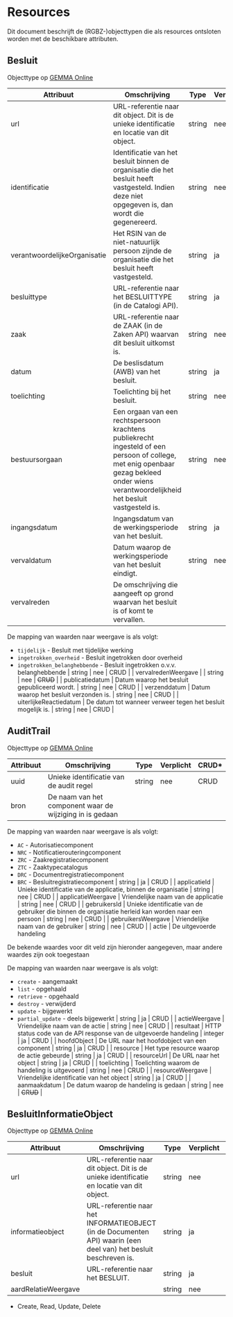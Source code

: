 # Resources

Dit document beschrijft de (RGBZ-)objecttypen die als resources ontsloten
worden met de beschikbare attributen.


## Besluit

Objecttype op [GEMMA Online](https://www.gemmaonline.nl/index.php/Rgbz_1.0/doc/objecttype/besluit)

| Attribuut | Omschrijving | Type | Verplicht | CRUD* |
| --- | --- | --- | --- | --- |
| url | URL-referentie naar dit object. Dit is de unieke identificatie en locatie van dit object. | string | nee | ~~C~~​R​~~U~~​~~D~~ |
| identificatie | Identificatie van het besluit binnen de organisatie die het besluit heeft vastgesteld. Indien deze niet opgegeven is, dan wordt die gegenereerd. | string | nee | C​R​U​D |
| verantwoordelijkeOrganisatie | Het RSIN van de niet-natuurlijk persoon zijnde de organisatie die het besluit heeft vastgesteld. | string | ja | C​R​U​D |
| besluittype | URL-referentie naar het BESLUITTYPE (in de Catalogi API). | string | ja | C​R​U​D |
| zaak | URL-referentie naar de ZAAK (in de Zaken API) waarvan dit besluit uitkomst is. | string | nee | C​R​U​D |
| datum | De beslisdatum (AWB) van het besluit. | string | ja | C​R​U​D |
| toelichting | Toelichting bij het besluit. | string | nee | C​R​U​D |
| bestuursorgaan | Een orgaan van een rechtspersoon krachtens publiekrecht ingesteld of een persoon of college, met enig openbaar gezag bekleed onder wiens verantwoordelijkheid het besluit vastgesteld is. | string | nee | C​R​U​D |
| ingangsdatum | Ingangsdatum van de werkingsperiode van het besluit. | string | ja | C​R​U​D |
| vervaldatum | Datum waarop de werkingsperiode van het besluit eindigt. | string | nee | C​R​U​D |
| vervalreden | De omschrijving die aangeeft op grond waarvan het besluit is of komt te vervallen.

De mapping van waarden naar weergave is als volgt:

* `tijdelijk` - Besluit met tijdelijke werking
* `ingetrokken_overheid` - Besluit ingetrokken door overheid
* `ingetrokken_belanghebbende` - Besluit ingetrokken o.v.v. belanghebbende | string | nee | C​R​U​D |
| vervalredenWeergave |  | string | nee | ~~C~~​R​~~U~~​~~D~~ |
| publicatiedatum | Datum waarop het besluit gepubliceerd wordt. | string | nee | C​R​U​D |
| verzenddatum | Datum waarop het besluit verzonden is. | string | nee | C​R​U​D |
| uiterlijkeReactiedatum | De datum tot wanneer verweer tegen het besluit mogelijk is. | string | nee | C​R​U​D |

## AuditTrail

Objecttype op [GEMMA Online](https://www.gemmaonline.nl/index.php/Rgbz_1.0/doc/objecttype/audittrail)

| Attribuut | Omschrijving | Type | Verplicht | CRUD* |
| --- | --- | --- | --- | --- |
| uuid | Unieke identificatie van de audit regel | string | nee | C​R​U​D |
| bron | De naam van het component waar de wijziging in is gedaan

De mapping van waarden naar weergave is als volgt:

* `AC` - Autorisatiecomponent
* `NRC` - Notificatierouteringcomponent
* `ZRC` - Zaakregistratiecomponent
* `ZTC` - Zaaktypecatalogus
* `DRC` - Documentregistratiecomponent
* `BRC` - Besluitregistratiecomponent | string | ja | C​R​U​D |
| applicatieId | Unieke identificatie van de applicatie, binnen de organisatie | string | nee | C​R​U​D |
| applicatieWeergave | Vriendelijke naam van de applicatie | string | nee | C​R​U​D |
| gebruikersId | Unieke identificatie van de gebruiker die binnen de organisatie herleid kan worden naar een persoon | string | nee | C​R​U​D |
| gebruikersWeergave | Vriendelijke naam van de gebruiker | string | nee | C​R​U​D |
| actie | De uitgevoerde handeling

De bekende waardes voor dit veld zijn hieronder aangegeven,                         maar andere waardes zijn ook toegestaan

De mapping van waarden naar weergave is als volgt:

* `create` - aangemaakt
* `list` - opgehaald
* `retrieve` - opgehaald
* `destroy` - verwijderd
* `update` - bijgewerkt
* `partial_update` - deels bijgewerkt | string | ja | C​R​U​D |
| actieWeergave | Vriendelijke naam van de actie | string | nee | C​R​U​D |
| resultaat | HTTP status code van de API response van de uitgevoerde handeling | integer | ja | C​R​U​D |
| hoofdObject | De URL naar het hoofdobject van een component | string | ja | C​R​U​D |
| resource | Het type resource waarop de actie gebeurde | string | ja | C​R​U​D |
| resourceUrl | De URL naar het object | string | ja | C​R​U​D |
| toelichting | Toelichting waarom de handeling is uitgevoerd | string | nee | C​R​U​D |
| resourceWeergave | Vriendelijke identificatie van het object | string | ja | C​R​U​D |
| aanmaakdatum | De datum waarop de handeling is gedaan | string | nee | ~~C~~​R​~~U~~​~~D~~ |

## BesluitInformatieObject

Objecttype op [GEMMA Online](https://www.gemmaonline.nl/index.php/Rgbz_1.0/doc/objecttype/besluitinformatieobject)

| Attribuut | Omschrijving | Type | Verplicht | CRUD* |
| --- | --- | --- | --- | --- |
| url | URL-referentie naar dit object. Dit is de unieke identificatie en locatie van dit object. | string | nee | ~~C~~​R​~~U~~​~~D~~ |
| informatieobject | URL-referentie naar het INFORMATIEOBJECT (in de Documenten API) waarin (een deel van) het besluit beschreven is. | string | ja | C​R​U​D |
| besluit | URL-referentie naar het BESLUIT. | string | ja | C​R​U​D |
| aardRelatieWeergave |  | string | nee | ~~C~~​R​~~U~~​~~D~~ |


* Create, Read, Update, Delete
